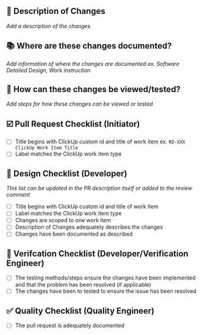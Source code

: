 ## :pencil: Description of Changes
_Add a description of the changes_


## :books: Where are these changes documented?
_Add information of where the changes are documented ex. Software Detailed Design, Work instruction_


## :eyes: How can these changes be viewed/tested?
_Add steps for how these changes can be viewed or tested_


## :ballot_box_with_check: Pull Request Checklist (Initiator)
- [ ] Title begins with ClickUp custom id and title of work item ex. `RD-XXX ClickUp Work Item Title`
- [ ] Label matches the ClickUp work item type

## :checkered_flag: Design Checklist (Developer)
_This list can be updated in the PR description itself or added to the review comment_
- [ ] Title begins with ClickUp custom id and title of work item
- [ ] Label matches the ClickUp work item type
- [ ] Changes are scoped to one work item
- [ ] Description of Changes adequately describes the changes
- [ ] Changes have been documented as described

## :red_circle: Verifcation Checklist (Developer/Verification Engineer)
- [ ] The testing methods/steps ensure the changes have been implemented and that the problem has been resolved (if applicable)
- [ ] The changes have been to tested to ensure the issue has been resolved

## :white_check_mark: Quality Checklist (Quality Engineer)
- [ ] The pull request is adequately documented


